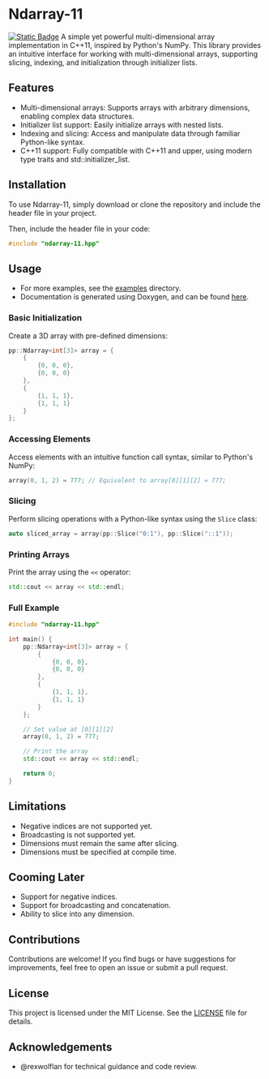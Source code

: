 # Ndarray-11
[![Static Badge](https://img.shields.io/badge/C%2B%2B-11-blue?style=flat-square&logo=cplusplus)](https://isocpp.org/std/the-standard)
A simple yet powerful multi-dimensional array implementation in C++11, inspired by Python's NumPy. This library provides an intuitive interface for working with multi-dimensional arrays, supporting slicing, indexing, and initialization through initializer lists.

## Features
- Multi-dimensional arrays: Supports arrays with arbitrary dimensions, enabling complex data structures.
- Initializer list support: Easily initialize arrays with nested lists.
- Indexing and slicing: Access and manipulate data through familiar Python-like syntax.
- C++11 support: Fully compatible with C++11 and upper, using modern type traits and std::initializer_list.

## Installation
To use Ndarray-11, simply download or clone the repository and include the header file in your project.

Then, include the header file in your code:
```cpp
#include "ndarray-11.hpp"
```
## Usage

- For more examples, see the [examples](./examples/) directory.
- Documentation is generated using Doxygen, and can be found [here](yappy2000d.github.io/PPs-Ndarray/).

### Basic Initialization

Create a 3D array with pre-defined dimensions:

```cpp
pp::Ndarray<int[3]> array = {
    {
        {0, 0, 0},
        {0, 0, 0}
    },
    {
        {1, 1, 1},
        {1, 1, 1}
    }
};
```

### Accessing Elements

Access elements with an intuitive function call syntax, similar to Python's NumPy:

```cpp
array(0, 1, 2) = 777; // Equivalent to array[0][1][2] = 777;
```

### Slicing

Perform slicing operations with a Python-like syntax using the `Slice` class:

```cpp
auto sliced_array = array(pp::Slice("0:1"), pp::Slice("::1"));
```

### Printing Arrays

Print the array using the `<<` operator:

```cpp
std::cout << array << std::endl;
```

### Full Example

```cpp
#include "ndarray-11.hpp"

int main() {
    pp::Ndarray<int[3]> array = {
        {
            {0, 0, 0},
            {0, 0, 0}
        },
        {
            {1, 1, 1},
            {1, 1, 1}
        }
    };

    // Set value at [0][1][2]
    array(0, 1, 2) = 777;

    // Print the array
    std::cout << array << std::endl;

    return 0;
}
```

## Limitations

- Negative indices are not supported yet.
- Broadcasting is not supported yet.
- Dimensions must remain the same after slicing.
- Dimensions must be specified at compile time.

## Cooming Later

- Support for negative indices.
- Support for broadcasting and concatenation.
- Ability to slice into any dimension.

## Contributions

Contributions are welcome! If you find bugs or have suggestions for improvements, feel free to open an issue or submit a pull request.

## License

This project is licensed under the MIT License. See the [LICENSE](LICENSE.md) file for details.

## Acknowledgements

- @rexwolflan for technical guidance and code review.
